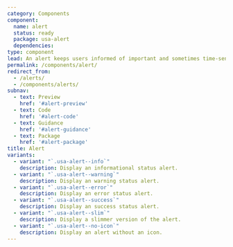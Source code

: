 ```yaml
---
category: Components
component:
  name: alert
  status: ready
  package: usa-alert
  dependencies:
type: component
lead: An alert keeps users informed of important and sometimes time-sensitive changes.
permalink: /components/alert/
redirect_from:
  - /alerts/
  - /components/alerts/
subnav:
  - text: Preview
    href: '#alert-preview'
  - text: Code
    href: '#alert-code'
  - text: Guidance
    href: '#alert-guidance'
  - text: Package
    href: '#alert-package'
title: Alert
variants:
  - variant: "`.usa-alert--info`"
    description: Display an informational status alert.
  - variant: "`.usa-alert--warning`"
    description: Display an warning status alert.
  - variant: "`.usa-alert--error`"
    description: Display an error status alert.
  - variant: "`.usa-alert--success`"
    description: Display an success status alert.
  - variant: "`.usa-alert--slim`"
    description: Display a slimmer version of the alert.
  - variant: "`.usa-alert--no-icon`"
    description: Display an alert without an icon.
---
```

